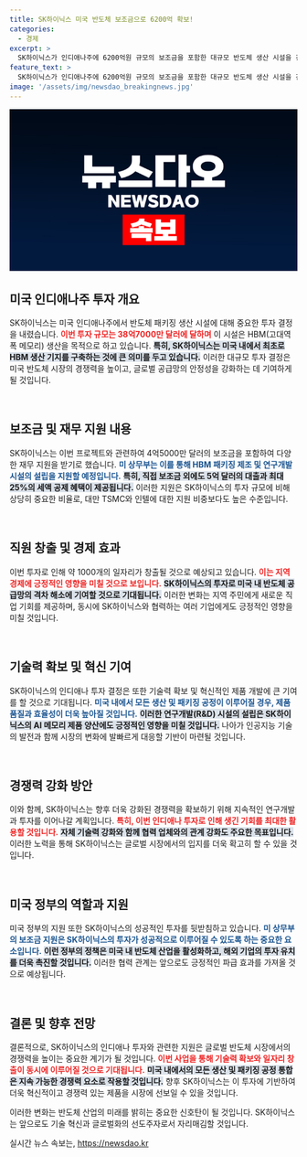 ```yaml
---
title: SK하이닉스 미국 반도체 보조금으로 6200억 확보!
categories:
  - 경제
excerpt: >
  SK하이닉스가 인디애나주에 6200억원 규모의 보조금을 포함한 대규모 반도체 생산 시설을 건설한다. 이 투자로 1000개의 일자리가 창출될 전망이며, 미국 내 반도체 공급망 문제 해결에 기여할 것으로 기대된다.
feature_text: >
  SK하이닉스가 인디애나주에 6200억원 규모의 보조금을 포함한 대규모 반도체 생산 시설을 건설한다. 이 투자로 1000개의 일자리가 창출될 전망이며, 미국 내 반도체 공급망 문제 해결에 기여할 것으로 기대된다.
image: '/assets/img/newsdao_breakingnews.jpg'
---
```


<p><img src="/assets/img/newsdao_breakingnews.jpg" alt="firstkoreanews 속보" /></p>

<h2 data-ke-size="size26">미국 인디애나주 투자 개요</h2>

<p>SK하이닉스는 미국 인디애나주에서 반도체 패키징 생산 시설에 대해 중요한 투자 결정을 내렸습니다. <b><span style="color: #ee2323;">이번 투자 규모는 38억7000만 달러에 달하며</span></b> 이 시설은 HBM(고대역폭 메모리) 생산을 목적으로 하고 있습니다. <b><span style="background-color: #21538527;">특히, SK하이닉스는 미국 내에서 최초로 HBM 생산 기지를 구축하는 것에 큰 의미를 두고 있습니다.</span></b> 이러한 대규모 투자 결정은 미국 반도체 시장의 경쟁력을 높이고, 글로벌 공급망의 안정성을 강화하는 데 기여하게 될 것입니다.</p>

<p data-ke-size="size16">&nbsp;</p>

<h2 data-ke-size="size26">보조금 및 재무 지원 내용</h2>

<p>SK하이닉스는 이번 프로젝트와 관련하여 4억5000만 달러의 보조금을 포함하여 다양한 재무 지원을 받기로 했습니다. <b><span style="color: #1a5490;">미 상무부는 이를 통해 HBM 패키징 제조 및 연구개발 시설의 설립을 지원할 예정입니다.</span></b> <b><span style="background-color: #21538527;">특히, 직접 보조금 외에도 5억 달러의 대출과 최대 25%의 세액 공제 혜택이 제공됩니다.</span></b> 이러한 지원은 SK하이닉스의 투자 규모에 비해 상당히 중요한 비율로, 대만 TSMC와 인텔에 대한 지원 비중보다도 높은 수준입니다.</p>

<p data-ke-size="size16">&nbsp;</p>

<h2 data-ke-size="size26">직원 창출 및 경제 효과</h2>

<p>이번 투자로 인해 약 1000개의 일자리가 창출될 것으로 예상되고 있습니다. <b><span style="color: #ee2323;">이는 지역 경제에 긍정적인 영향을 미칠 것으로 보입니다.</span></b> <b><span style="background-color: #21538527;">SK하이닉스의 투자로 미국 내 반도체 공급망의 격차 해소에 기여할 것으로 기대됩니다.</span></b> 이러한 변화는 지역 주민에게 새로운 직업 기회를 제공하며, 동시에 SK하이닉스와 협력하는 여러 기업에게도 긍정적인 영향을 미칠 것입니다.</p>

<p data-ke-size="size16">&nbsp;</p>

<h2 data-ke-size="size26">기술력 확보 및 혁신 기여</h2>

<p>SK하이닉스의 인디애나 투자 결정은 또한 기술력 확보 및 혁신적인 제품 개발에 큰 기여를 할 것으로 기대됩니다. <b><span style="color: #1a5490;">미국 내에서 모든 생산 및 패키징 공정이 이루어질 경우, 제품 품질과 효율성이 더욱 높아질 것입니다.</span></b> <b><span style="background-color: #21538527;">이러한 연구개발(R&amp;D) 시설의 설립은 SK하이닉스의 AI 메모리 제품 양산에도 긍정적인 영향을 미칠 것입니다.</span></b> 나아가 인공지능 기술의 발전과 함께 시장의 변화에 발빠르게 대응할 기반이 마련될 것입니다.</p>

<p data-ke-size="size16">&nbsp;</p>

<h2 data-ke-size="size26">경쟁력 강화 방안</h2>

<p>이와 함께, SK하이닉스는 향후 더욱 강화된 경쟁력을 확보하기 위해 지속적인 연구개발과 투자를 이어나갈 계획입니다. <b><span style="color: #ee2323;">특히, 이번 인디애나 투자로 인해 생긴 기회를 최대한 활용할 것입니다.</span></b> <b><span style="background-color: #21538527;">자체 기술력 강화와 함께 협력 업체와의 관계 강화도 주요한 목표입니다.</span></b> 이러한 노력을 통해 SK하이닉스는 글로벌 시장에서의 입지를 더욱 확고히 할 수 있을 것입니다.</p>

<p data-ke-size="size16">&nbsp;</p>

<h2 data-ke-size="size26">미국 정부의 역할과 지원</h2>

<p>미국 정부의 지원 또한 SK하이닉스의 성공적인 투자를 뒷받침하고 있습니다. <b><span style="color: #1a5490;">미 상무부의 보조금 지원은 SK하이닉스의 투자가 성공적으로 이루어질 수 있도록 하는 중요한 요소입니다.</span></b> <b><span style="background-color: #21538527;">이런 정부의 정책은 미국 내 반도체 산업을 활성화하고, 해외 기업의 투자 유치를 더욱 촉진할 것입니다.</span></b> 이러한 협력 관계는 앞으로도 긍정적인 파급 효과를 가져올 것으로 예상됩니다.</p>

<p data-ke-size="size16">&nbsp;</p>

<h2 data-ke-size="size26">결론 및 향후 전망</h2>

<p>결론적으로, SK하이닉스의 인디애나 투자와 관련한 지원은 글로벌 반도체 시장에서의 경쟁력을 높이는 중요한 계기가 될 것입니다. <b><span style="color: #ee2323;">이번 사업을 통해 기술력 확보와 일자리 창출이 동시에 이루어질 것으로 기대됩니다.</span></b> <b><span style="background-color: #21538527;">미국 내에서의 모든 생산 및 패키징 공정 통합은 지속 가능한 경쟁력 요소로 작용할 것입니다.</span></b> 향후 SK하이닉스는 이 투자에 기반하여 더욱 혁신적이고 경쟁력 있는 제품을 시장에 선보일 수 있을 것입니다. </p>

<p>이러한 변화는 반도체 산업의 미래를 밝히는 중요한 신호탄이 될 것입니다. SK하이닉스는 앞으로도 기술 혁신과 글로벌화의 선도주자로서 자리매김할 것입니다.</p>
실시간 뉴스 속보는, <a href="https://newsdao.kr" rel="dofollow">https://newsdao.kr</a>


